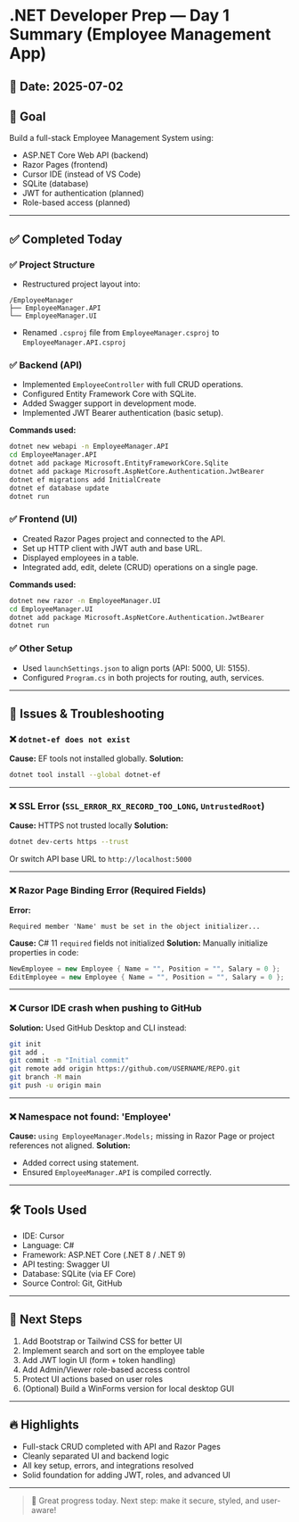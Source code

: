 # .NET Developer Prep — Day 1 Summary (Employee Management App)

## 📅 Date: 2025-07-02

## 🎯 Goal

Build a full-stack Employee Management System using:

- ASP.NET Core Web API (backend)
- Razor Pages (frontend)
- Cursor IDE (instead of VS Code)
- SQLite (database)
- JWT for authentication (planned)
- Role-based access (planned)

---

## ✅ Completed Today

### ✅ Project Structure

- Restructured project layout into:

```
/EmployeeManager
├── EmployeeManager.API
└── EmployeeManager.UI
```

- Renamed `.csproj` file from `EmployeeManager.csproj` to `EmployeeManager.API.csproj`

### ✅ Backend (API)

- Implemented `EmployeeController` with full CRUD operations.
- Configured Entity Framework Core with SQLite.
- Added Swagger support in development mode.
- Implemented JWT Bearer authentication (basic setup).

**Commands used:**

```bash
dotnet new webapi -n EmployeeManager.API
cd EmployeeManager.API
dotnet add package Microsoft.EntityFrameworkCore.Sqlite
dotnet add package Microsoft.AspNetCore.Authentication.JwtBearer
dotnet ef migrations add InitialCreate
dotnet ef database update
dotnet run
```

### ✅ Frontend (UI)

- Created Razor Pages project and connected to the API.
- Set up HTTP client with JWT auth and base URL.
- Displayed employees in a table.
- Integrated add, edit, delete (CRUD) operations on a single page.

**Commands used:**

```bash
dotnet new razor -n EmployeeManager.UI
cd EmployeeManager.UI
dotnet add package Microsoft.AspNetCore.Authentication.JwtBearer
dotnet run
```

### ✅ Other Setup

- Used `launchSettings.json` to align ports (API: 5000, UI: 5155).
- Configured `Program.cs` in both projects for routing, auth, services.

---

## 🐛 Issues & Troubleshooting

### ❌ `dotnet-ef does not exist`

**Cause:** EF tools not installed globally. **Solution:**

```bash
dotnet tool install --global dotnet-ef
```

---

### ❌ SSL Error (`SSL_ERROR_RX_RECORD_TOO_LONG`, `UntrustedRoot`)

**Cause:** HTTPS not trusted locally **Solution:**

```bash
dotnet dev-certs https --trust
```

Or switch API base URL to `http://localhost:5000`

---

### ❌ Razor Page Binding Error (Required Fields)

**Error:**

```
Required member 'Name' must be set in the object initializer...
```

**Cause:** C# 11 `required` fields not initialized **Solution:** Manually initialize properties in code:

```csharp
NewEmployee = new Employee { Name = "", Position = "", Salary = 0 };
EditEmployee = new Employee { Name = "", Position = "", Salary = 0 };
```

---

### ❌ Cursor IDE crash when pushing to GitHub

**Solution:** Used GitHub Desktop and CLI instead:

```bash
git init
git add .
git commit -m "Initial commit"
git remote add origin https://github.com/USERNAME/REPO.git
git branch -M main
git push -u origin main
```

---

### ❌ Namespace not found: 'Employee'

**Cause:** `using EmployeeManager.Models;` missing in Razor Page or project references not aligned. **Solution:**

- Added correct using statement.
- Ensured `EmployeeManager.API` is compiled correctly.

---

## 🛠 Tools Used

- IDE: Cursor
- Language: C#
- Framework: ASP.NET Core (.NET 8 / .NET 9)
- API testing: Swagger UI
- Database: SQLite (via EF Core)
- Source Control: Git, GitHub

---

## 📌 Next Steps

1. Add Bootstrap or Tailwind CSS for better UI
2. Implement search and sort on the employee table
3. Add JWT login UI (form + token handling)
4. Add Admin/Viewer role-based access control
5. Protect UI actions based on user roles
6. (Optional) Build a WinForms version for local desktop GUI

---

## 🔥 Highlights

- Full-stack CRUD completed with API and Razor Pages
- Cleanly separated UI and backend logic
- All key setup, errors, and integrations resolved
- Solid foundation for adding JWT, roles, and advanced UI

---

> 🚀 Great progress today. Next step: make it secure, styled, and user-aware!

